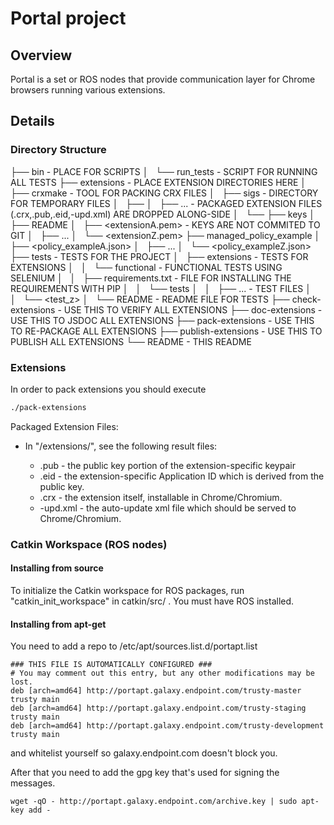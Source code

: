 # Portal project

## Overview

Portal is a set or ROS nodes that provide communication layer for Chrome browsers running various extensions.

## Details

### Directory Structure


├── bin                  - PLACE FOR SCRIPTS
│   └── run_tests        - SCRIPT FOR RUNNING ALL TESTS
├── extensions           - PLACE EXTENSION DIRECTORIES HERE
│   ├── crxmake          - TOOL FOR PACKING CRX FILES
│   ├── sigs             - DIRECTORY FOR TEMPORARY FILES
│   ├── <extensionA>
│   ├──  ...             - PACKAGED EXTENSION FILES (.crx,.pub,.eid,-upd.xml) ARE DROPPED ALONG-SIDE
│   └── <extensionZ>
├── keys
│   ├── README
│   ├── <extensionA.pem> - KEYS ARE NOT COMMITED TO GIT
│   ├──  ...
│   └── <extensionZ.pem>
├── managed_policy_example
│   ├── <policy_exampleA.json>
│   ├──  ...
│   └── <policy_exampleZ.json>
├── tests                         - TESTS FOR THE PROJECT
│   ├── extensions                - TESTS FOR EXTENSIONS
│   │   └── functional            - FUNCTIONAL TESTS USING SELENIUM
│   │       ├── requirements.txt  - FILE FOR INSTALLING THE REQUIREMENTS WITH PIP
│   │       └── tests
│   │           ├── ...           - TEST FILES
│   │           └── <test_z>
│   └── README           - README FILE FOR TESTS
├── check-extensions     - USE THIS TO VERIFY ALL EXTENSIONS
├── doc-extensions       - USE THIS TO JSDOC ALL EXTENSIONS
├── pack-extensions      - USE THIS TO RE-PACKAGE ALL EXTENSIONS
├── publish-extensions   - USE THIS TO PUBLISH ALL EXTENSIONS
└── README               - THIS README

### Extensions

In order to pack extensions you should execute

```bash
./pack-extensions
```

Packaged Extension Files:

* In "<repo>/extensions/", see the following result files:
  * <extension>.pub - the public key portion of the extension-specific keypair
  * <extension>.eid - the extension-specific Application ID which is derived from the public key.
  * <extension>.crx - the extension itself, installable in Chrome/Chromium.
  * <extension>-upd.xml - the auto-update xml file which should be served to Chrome/Chromium.

### Catkin Workspace (ROS nodes)

#### Installing from source

To initialize the Catkin workspace for ROS packages, run "catkin_init_workspace" in catkin/src/ .
You must have ROS installed.

#### Installing from apt-get

You need to add a repo to /etc/apt/sources.list.d/portapt.list

```
### THIS FILE IS AUTOMATICALLY CONFIGURED ###
# You may comment out this entry, but any other modifications may be lost.
deb [arch=amd64] http://portapt.galaxy.endpoint.com/trusty-master trusty main
deb [arch=amd64] http://portapt.galaxy.endpoint.com/trusty-staging trusty main
deb [arch=amd64] http://portapt.galaxy.endpoint.com/trusty-development trusty main
```

and whitelist yourself so galaxy.endpoint.com doesn't block you.

After that you need to add the gpg key that's used for signing the messages.

```
wget -qO - http://portapt.galaxy.endpoint.com/archive.key | sudo apt-key add -
```

